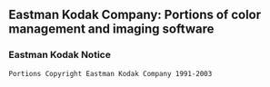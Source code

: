 ## Eastman Kodak Company: Portions of color management and imaging software

### Eastman Kodak Notice
```
Portions Copyright Eastman Kodak Company 1991-2003
```

